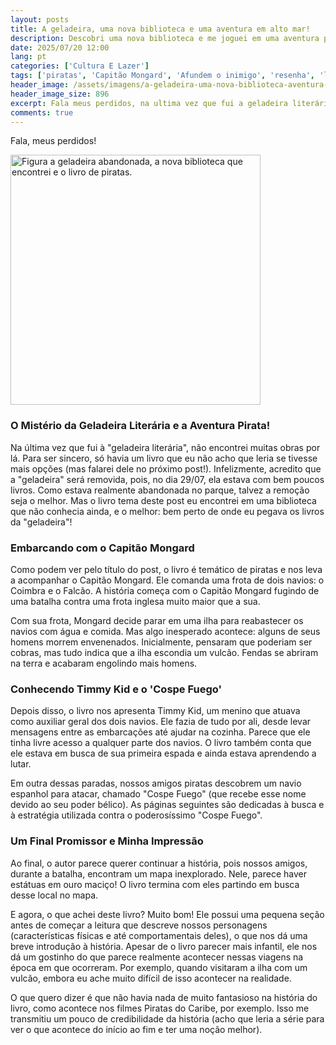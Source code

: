 ```yaml
---
layout: posts
title: A geladeira, uma nova biblioteca e uma aventura em alto mar!
description: Descobri uma nova biblioteca e me joguei em uma aventura pirata com a resenha do livro "Afundem o Inimigo!", um dos livros da série "Piratas ao Ataque!".
date: 2025/07/20 12:00
lang: pt
categories: ['Cultura E Lazer']
tags: ['piratas', 'Capitão Mongard', 'Afundem o inimigo', 'resenha', 'livro-infantil', 'ficcao-historica', 'geladeira-literaria', 'biblioteca', 'resenhas-e-resumos', 'ficcao-historica-categoria', 'piratas-categoria']
header_image: /assets/imagens/a-geladeira-uma-nova-biblioteca-aventura-pirata.jpg
header_image_size: 896
excerpt: Fala meus perdidos, na ultima vez que fui a geladeira literária não encontrei muitas obras mas encontrei uma nova biblioteca...
comments: true
---
```


Fala, meus perdidos!

<img loading='lazy' alt="Figura a geladeira abandonada, a nova biblioteca que encontrei e o livro de piratas." src="{{ '/assets/imagens/a-geladeira-uma-nova-biblioteca-aventura-pirata.jpg' | relative_url }}" width="400" height="400">

### O Mistério da Geladeira Literária e a Aventura Pirata!

Na última vez que fui à "geladeira literária", não encontrei muitas obras por lá. Para ser sincero, só havia um livro que eu não acho que leria se tivesse mais opções (mas falarei dele no próximo post!). Infelizmente, acredito que a "geladeira" será removida, pois, no dia 29/07, ela estava com bem poucos livros. Como estava realmente abandonada no parque, talvez a remoção seja o melhor. Mas o livro tema deste post eu encontrei em uma biblioteca que não conhecia ainda, e o melhor: bem perto de onde eu pegava os livros da "geladeira"!


### Embarcando com o Capitão Mongard

Como podem ver pelo título do post, o livro é temático de piratas e nos leva a acompanhar o Capitão Mongard. Ele comanda uma frota de dois navios: o Coimbra e o Falcão. A história começa com o Capitão Mongard fugindo de uma batalha contra uma frota inglesa muito maior que a sua.

Com sua frota, Mongard decide parar em uma ilha para reabastecer os navios com água e comida. Mas algo inesperado acontece: alguns de seus homens morrem envenenados. Inicialmente, pensaram que poderiam ser cobras, mas tudo indica que a ilha escondia um vulcão. Fendas se abriram na terra e acabaram engolindo mais homens.

### Conhecendo Timmy Kid e o 'Cospe Fuego'

Depois disso, o livro nos apresenta Timmy Kid, um menino que atuava como auxiliar geral dos dois navios. Ele fazia de tudo por ali, desde levar mensagens entre as embarcações até ajudar na cozinha. Parece que ele tinha livre acesso a qualquer parte dos navios. O livro também conta que ele estava em busca de sua primeira espada e ainda estava aprendendo a lutar.

Em outra dessas paradas, nossos amigos piratas descobrem um navio espanhol para atacar, chamado "Cospe Fuego" (que recebe esse nome devido ao seu poder bélico). As páginas seguintes são dedicadas à busca e à estratégia utilizada contra o poderosíssimo "Cospe Fuego".

### Um Final Promissor e Minha Impressão

Ao final, o autor parece querer continuar a história, pois nossos amigos, durante a batalha, encontram um mapa inexplorado. Nele, parece haver estátuas em ouro maciço! O livro termina com eles partindo em busca desse local no mapa.

E agora, o que achei deste livro? Muito bom! Ele possui uma pequena seção antes de começar a leitura que descreve nossos personagens (características físicas e até comportamentais deles), o que nos dá uma breve introdução à história. Apesar de o livro parecer mais infantil, ele nos dá um gostinho do que parece realmente acontecer nessas viagens na época em que ocorreram. Por exemplo, quando visitaram a ilha com um vulcão, embora eu ache muito difícil de isso acontecer na realidade.

O que quero dizer é que não havia nada de muito fantasioso na história do livro, como acontece nos filmes Piratas do Caribe, por exemplo. Isso me transmitiu um pouco de credibilidade da história (acho que leria a série para ver o que acontece do início ao fim e ter uma noção melhor).